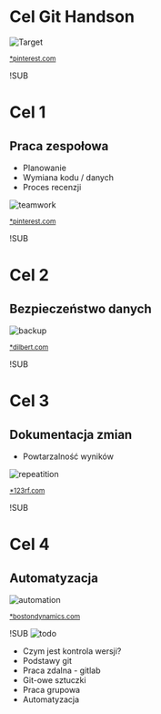# Cel Git Handson

![Target](images/target.jpg)<!-- .element width="50%" -->

<small>[*pinterest.com](https://pl.pinterest.com/pin/91620173651168667/)</small>

!SUB
# Cel 1

## Praca zespołowa

* Planowanie
* Wymiana kodu / danych
* Proces recenzji

![teamwork](images/teamwork2.jpg)<!-- .element width="40%" -->

<small>[*pinterest.com](https://pl.pinterest.com/pin/628392954227374677/)</small>

!SUB
# Cel 2

## Bezpieczeństwo danych

![backup](images/backup.png)<!-- .element width="40%" -->

<small>[*dilbert.com](https://dilbert.com)</small>

!SUB
# Cel 3

## Dokumentacja zmian

* Powtarzalność wyników

![repeatition](images/repeat.jpg)<!-- .element width="25%" -->

<small>[*123rf.com](https://www.123rf.com)</small>


!SUB
# Cel 4

## Automatyzacja

![automation](images/automatization2.jpg)<!-- .element width="40%" -->

<small>[*bostondynamics.com](https://www.bostondynamics.com)</small>

!SUB
![todo](images/todo.png)

- Czym jest kontrola wersji?
- Podstawy git
- Praca zdalna - gitlab
- Git-owe sztuczki
- Praca grupowa
- Automatyzacja
